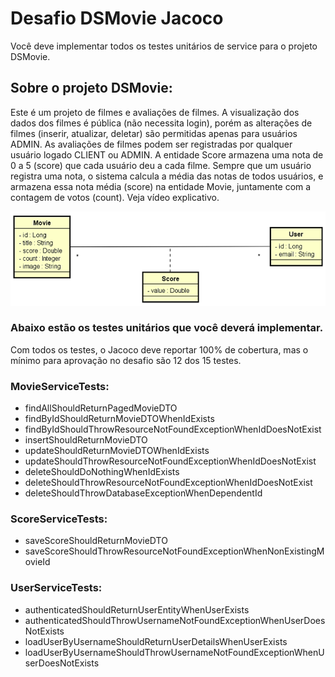 # Desafio DSMovie Jacoco
Você deve implementar todos os testes unitários de service para o projeto DSMovie.

## Sobre o projeto DSMovie:
Este é um projeto de filmes e avaliações de filmes. A visualização dos dados dos filmes é pública (não necessita login), porém as alterações de filmes (inserir, atualizar, deletar) são permitidas apenas para usuários ADMIN. As avaliações de filmes podem ser registradas por qualquer usuário logado CLIENT ou ADMIN. A entidade Score armazena uma nota de 0 a 5 (score) que cada usuário deu a cada filme. Sempre que um usuário registra uma nota, o sistema calcula a média das notas de todos usuários, e armazena essa nota média (score) na entidade Movie, juntamente com a contagem de votos (count).  Veja vídeo explicativo.

![ClassDiagram](/assets/class-diagram.png) 

### Abaixo estão os testes unitários que você deverá implementar. 
Com todos os testes, o Jacoco deve reportar 100% de cobertura, mas o mínimo para aprovação no desafio são 12 dos 15 testes.

### MovieServiceTests:
*	findAllShouldReturnPagedMovieDTO
*	findByIdShouldReturnMovieDTOWhenIdExists
*	findByIdShouldThrowResourceNotFoundExceptionWhenIdDoesNotExist
*	insertShouldReturnMovieDTO
*	updateShouldReturnMovieDTOWhenIdExists
*	updateShouldThrowResourceNotFoundExceptionWhenIdDoesNotExist
*	deleteShouldDoNothingWhenIdExists
*	deleteShouldThrowResourceNotFoundExceptionWhenIdDoesNotExist
*	deleteShouldThrowDatabaseExceptionWhenDependentId
### ScoreServiceTests:
*	saveScoreShouldReturnMovieDTO
*	saveScoreShouldThrowResourceNotFoundExceptionWhenNonExistingMovieId
### UserServiceTests:
*	authenticatedShouldReturnUserEntityWhenUserExists
*	authenticatedShouldThrowUsernameNotFoundExceptionWhenUserDoesNotExists
*	loadUserByUsernameShouldReturnUserDetailsWhenUserExists
*	loadUserByUsernameShouldThrowUsernameNotFoundExceptionWhenUserDoesNotExists


